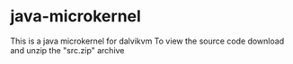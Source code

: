 # java-microkernel
This is a java microkernel for dalvikvm
To view the source code download and unzip the "src.zip" archive
